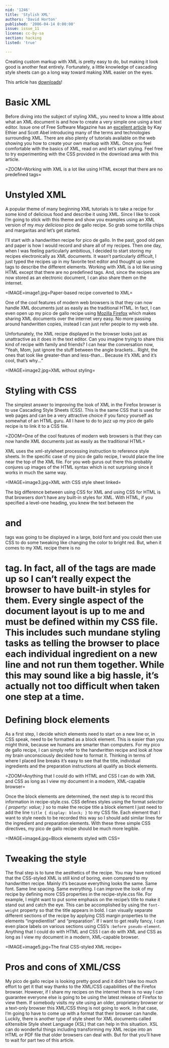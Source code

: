 ```yaml
---
nid: '1246'
title: 'Stylish XML'
authors: 'David Horton'
published: '2006-04-14 0:00:00'
issue: issue_11
license: cc-by-sa
section: hacking
listed: 'true'

---
```

Creating custom markup with XML is pretty easy to do, but making it look good is another feat entirely. Fortunately, a little knowledge of cascading style sheets can go a long way toward making XML easier on the eyes.

This article has [downloads](/files/nodes/1246/downloads.tgz)!

# Basic XML

Before diving into the subject of styling XML, you need to know a little about what an XML document is and how to create a very simple one using a text editor. Issue one of Free Software Magazine has an [excellent article](http://www.freesoftwaremagazine.com/free_issues/issue_01/focus_format_xml) by Kay Ethier and Scott Abel introducing many of the terms and technologies surrounding XML. There are also plenty of tutorials available on the web showing you how to create your own markup with XML. Once you feel comfortable with the basics of XML, read on and let’s start styling. Feel free to try experimenting with the CSS provided in the download area with this article.


=ZOOM=Working with XML is a lot like using HTML except that there are no predefined tags=


# Unstyled XML

A popular theme of many beginning XML tutorials is to take a recipe for some kind of delicious food and describe it using XML. Since I like to cook I’m going to stick with this theme and show you examples using an XML version of my _muy delicioso_ pico de gallo recipe. So grab some tortilla chips and margaritas and let’s get started.

I’ll start with a handwritten recipe for pico de gallo. In the past, good old pen and paper is how I would record and share all of my recipes. Then one day, when I was feeling particularly ambitious, I decided to start storing my recipes electronically as XML documents. It wasn’t particularly difficult, I just typed the recipes up in my favorite text editor and thought up some tags to describe the different elements. Working with XML is a lot like using HTML except that there are no predefined tags. And, since the recipes are now stored as an electronic document, I can also share them on the internet.


=IMAGE=image1.jpg=Paper-based recipe converted to XML=

One of the cool features of modern web browsers is that they can now handle XML documents just as easily as the traditional HTML. In fact, I can even open up my pico de gallo recipe using [Mozilla Firefox](http://www.getfirefox.com/) which makes sharing XML documents over the internet very easy. No more passing around handwritten copies, instead I can just refer people to my web site.

Unfortunately, the XML recipe displayed in the browser looks just as unattractive as it does in the text editor. Can you imagine trying to share this kind of recipe with family and friends? I can hear the conversation now, “Yeah, Mom, just ignore the stuff between the angle brackets... Right, the ones that look like greater-than and less-than... Because it’s XML and it’s cool, that’s why...”


=IMAGE=image2.jpg=XML without styling=


# Styling with CSS

The simplest answer to improving the look of XML in the Firefox browser is to use Cascading Style Sheets (CSS). This is the same CSS that is used for web pages and can be a very attractive choice if you fancy yourself as somewhat of an HTML guru. All I have to do to jazz up my pico de gallo recipe is to link it to a CSS file.


=ZOOM=One of the cool features of modern web browsers is that they can now handle XML documents just as easily as the traditional HTML=

XML uses the xml-styleheet processing instruction to reference style sheets. In the specific case of my pico de gallo recipe, I would place the line <?xml-stylesheet href="recipe-style.css" type="text/css"?> near the top of the XML file. For you web gurus out there this probably conjures up images of the HTML syntax <LINK rel="recipe-style.css" type="text/css"> which is not surprising since it works in much the same way.


=IMAGE=image3.jpg=XML with CSS style sheet linked=

The big difference between using CSS for XML and using CSS for HTML is that browsers don’t have any built-in styles for XML. With HTML, if you specified a level-one heading, you knew the text between the <h1> and </h1> tags was going to be displayed in a large, bold font and you could then use CSS to do some tweaking like changing the color to bright red. But, when it comes to my XML recipe there is no <h1> tag. In fact, all of the tags are made up so I can’t really expect the browser to have built-in styles for them. Every single aspect of the document layout is up to me and must be defined within my CSS file. This includes such mundane styling tasks as telling the browser to place each individual ingredient on a new line and not run them together. While this may sound like a big hassle, it’s actually not too difficult when taken one step at a time.


<!--pagebreak-->



# Defining block elements

As a first step, I decide which elements need to start on a new line or, in CSS speak, need to be formatted as a block element. This is easier than you might think, because we humans are smarter than computers. For my pico de gallo recipe, I can simply refer to the handwritten recipe and look at how my brain unconsciously decided how to format it. Thinking in terms of where I placed line breaks it’s easy to see that the title, individual ingredients and the preparation instructions all qualify as block elements.


=ZOOM=Anything that I could do with HTML and CSS I can do with XML and CSS as long as I view my document in a modern, XML-capable browser=

Once the block elements are determined, the next step is to record this information in recipe-style.css. CSS defines styles using the format _selector { property: value; }_ so to make the recipe title a block element I just need to add the line `title { display: block; }` to my CSS file. Each element that I want to style needs to be recorded this way so I should add similar lines for the ingredient and preparation elements. With these three simple CSS directives, my pico de gallo recipe should be much more legible.


=IMAGE=image4.jpg=Block elements styled with CSS=


# Tweaking the style

The final step is to tune the aesthetics of the recipe. You may have noticed that the CSS-styled XML is still kind of boring, even compared to my handwritten recipe. Mainly it’s because everything looks the same. Same font. Same line spacing. Same everything. I can improve the look of my recipe by defining more CSS properties in the recipe-style.css file. For example, I might want to put some emphasis on the recipe’s title to make it stand out and catch the eye. This can be accomplished by using the `font-weight` property so that the title appears in bold. I can visually separate different sections of the recipe by applying CSS margin properties to the elements “ingredientlist” and “preparation”. If I want to get really fancy, I can even place labels on various sections using CSS’s `:before pseudo-element`. Anything that I could do with HTML and CSS I can do with XML and CSS as long as I view my document in a modern, XML-capable browser.


=IMAGE=image5.jpg=The final CSS-styled XML recipe=


# Pros and cons of XML/CSS

My pico de gallo recipe is looking pretty good and it didn’t take too much effort to get it that way thanks to the XML/CSS capabilities of the Firefox browser. However, if I share my recipes on the internet there is no way I can guarantee everyone else is going to be using the latest release of Firefox to view them. If somebody visits my site using an older, proprietary browser or a text-only browser this XML/CSS thing is not going to work. In that case, I’m going to have to come up with a format that their browser can handle. Luckily, there is another type of style sheet for XML documents called eXtensible Style sheet Language (XSL) that can help in this situation. XSL can do wonderful things including transforming my XML recipe into an HTML or PDF file that older browsers can deal with. But for that you’ll have to wait for part two of this article.
